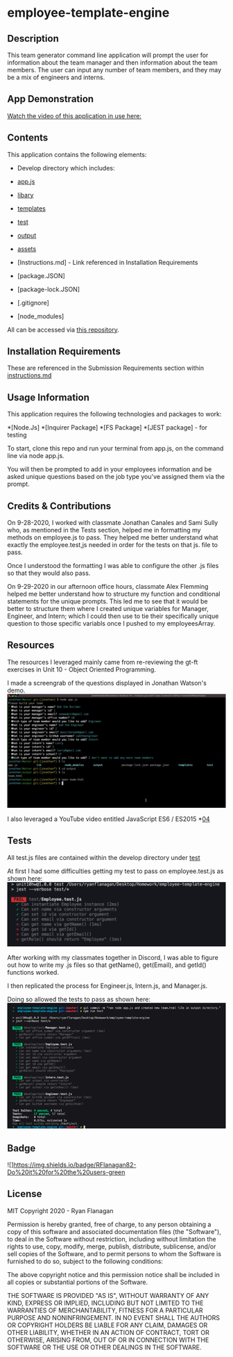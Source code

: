 # employee-template-engine

## Description
This team generator command line application will prompt the user for information about the team manager and then information about the team members. The user can input any number of team members, and they may be a mix of engineers and interns.

## App Demonstration
[Watch the video of this application in use here:](https://drive.google.com/file/d/1tvE6aTl9xUIEOJMt8e1oy_r60CRwq02Y/view)

## Contents
This application contains the following elements:

* Develop directory which includes:
* [app.js](https://github.com/RFlanagan82/good-readme-generator/blob/master/index.js)
* [libary](https://github.com/RFlanagan82/employee-template-engine/tree/master/develop/lib)
* [templates](https://github.com/RFlanagan82/employee-template-engine/tree/master/develop/templates)
* [test](https://github.com/RFlanagan82/employee-template-engine/tree/master/develop/test)
* [output](https://github.com/RFlanagan82/employee-template-engine/tree/master/develop/output)
* [assets](https://github.com/RFlanagan82/employee-template-engine/tree/master/develop/assets)

* [Instructions.md] - Link referenced in Installation Requirements
* [package.JSON]
* [package-lock.JSON]
* [.gitignore]
* [node_modules]

All can be accessed via [this repository](https://github.com/RFlanagan82/good-readme-generator).

## Installation Requirements
These are referenced in the Submission Requirements section within [instructions.md](https://github.com/RFlanagan82/employee-template-engine/blob/master/instructions.md)

## Usage Information
This application requires the following technologies and packages to work:

*[Node.Js]
*[Inquirer Package]
*[FS Package]
*[JEST package] - for testing

To start, clone this repo and run your terminal from app.js, on the command line via node app.js.

You will then be prompted to add in your employees information and be asked unique questions based on the job type you've assigned them via the prompt.

## Credits & Contributions
On 9-28-2020, I worked with classmate Jonathan Canales and Sami Sully who, as mentioned in the Tests section, helped me in formatting my methods on employee.js to pass. They helped me better understand what exactly the employee.test,js needed in order for the tests on that js. file to pass.

Once I understood the formatting I was able to configure the other .js files so that they would also pass.

On 9-29-2020 in our afternoon office hours, classmate Alex Flemming helped me better understand how to structure my function and conditional statements for the unique prompts. This led me to see that it would be better to structure them where I created unique variables for Manager, Engineer, and Intern; which I could then use to tie their specifically unique question to those specific variabls once I pushed to my employeesArray.

## Resources
The resources I leveraged mainly came from re-reviewing the gt-ft exercises in Unit 10 - Object Oriented Programming.

I made a screengrab of the questions displayed in Jonathan Watson's demo. 
![](./develop/assets/Team-Member-Roster-Engine_Questions.png)

I also leveraged a YouTube video entitled JavaScript ES6 / ES2015
*[04](https://youtu.be/RBLIm5LMrmc)

## Tests
All test.js files are contained within the develop directory under [test](https://github.com/RFlanagan82/employee-template-engine/tree/master/develop/test)

At first I had some difficulties getting my test to pass on employee.test.js as shown here:
![](./develop/assets/Testing-issues-on-Employee.test.js.png)

After working with my classmates together in Discord, I was able to figure out how to write my .js files so that getName(), get(Email), and getId() functions worked.

I then replicated the process for Engineer.js, Intern.js, and Manager.js.

Doing so allowed the tests to pass as shown here:
![](./develop/assets/report-showing-passing-tests.png)

## Badge
![]https://img.shields.io/badge/RFlanagan82-Do%20it%20for%20the%20users-green

## License
MIT Copyright 2020 - Ryan Flanagan

Permission is hereby granted, free of charge, to any person obtaining a copy of this software and associated documentation files (the "Software"), to deal in the Software without restriction, including without limitation the rights to use, copy, modify, merge, publish, distribute, sublicense, and/or sell copies of the Software, and to permit persons to whom the Software is furnished to do so, subject to the following conditions:

The above copyright notice and this permission notice shall be included in all copies or substantial portions of the Software.

THE SOFTWARE IS PROVIDED "AS IS", WITHOUT WARRANTY OF ANY KIND, EXPRESS OR IMPLIED, INCLUDING BUT NOT LIMITED TO THE WARRANTIES OF MERCHANTABILITY, FITNESS FOR A PARTICULAR PURPOSE AND NONINFRINGEMENT. IN NO EVENT SHALL THE AUTHORS OR COPYRIGHT HOLDERS BE LIABLE FOR ANY CLAIM, DAMAGES OR OTHER LIABILITY, WHETHER IN AN ACTION OF CONTRACT, TORT OR OTHERWISE, ARISING FROM, OUT OF OR IN CONNECTION WITH THE SOFTWARE OR THE USE OR OTHER DEALINGS IN THE SOFTWARE.

